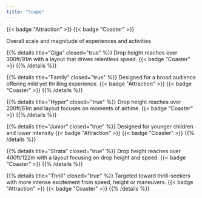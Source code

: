 ```yaml
---
title: "Scope"
---
```


{{< badge "Attraction" >}}
{{< badge "Coaster" >}}


Overall scale and magnitude of experiences and activities

{{% details title="Giga" closed="true" %}}
Drop height reaches over 300ft/91m with a layout that drives relentless speed.
{{< badge "Coaster" >}}
{{% /details %}}

{{% details title="Family" closed="true" %}}
Designed for a broad audience offering mild yet thrilling experience.
{{< badge "Attraction" >}}
{{< badge "Coaster" >}}
{{% /details %}}

{{% details title="Hyper" closed="true" %}}
Drop height reaches over 200ft/61m and layout focuses on moments of airtime.
{{< badge "Coaster" >}}
{{% /details %}}

{{% details title="Junior" closed="true" %}}
Designed for younger children and lower intensity
{{< badge "Attraction" >}}
{{< badge "Coaster" >}}
{{% /details %}}

{{% details title="Strata" closed="true" %}}
Drop height reaches over 400ft/122m with a layout focusing on drop height and speed.
{{< badge "Coaster" >}}
{{% /details %}}

{{% details title="Thrill" closed="true" %}}
Targeted toward thrill-seekers with more intense excitement from speed, height or maneuvers.
{{< badge "Attraction" >}}
{{< badge "Coaster" >}}
{{% /details %}}
